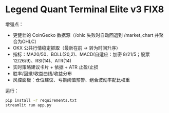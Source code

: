 # Legend Quant Terminal Elite v3 FIX8

增强点：
- 更健壮的 CoinGecko 数据源（/ohlc 失败时自动回退到 /market_chart 并聚合为OHLC）
- OKX 公共行情稳定抓取（最新在前 → 转为时间升序）
- 指标：MA20/50、BOLL(20,2)、MACD(自适应：加密 8/21/5；股票 12/26/9)、RSI(14)、ATR(14)
- 实时策略建议卡片 + 依据 + ATR 止盈/止损
- 胜率/回撤/收益曲线/收益分布
- 风控面板：仓位建议、亏损阈值预警、组合波动率配比权重

运行：
```bash
pip install -r requirements.txt
streamlit run app.py
```
